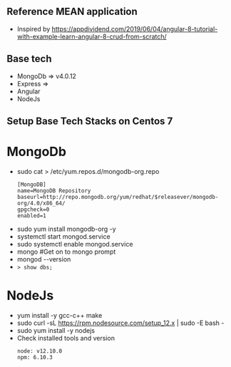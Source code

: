 ## Reference MEAN application 

* Inspired by https://appdividend.com/2019/06/04/angular-8-tutorial-with-example-learn-angular-8-crud-from-scratch/

## Base tech
- MongoDb => v4.0.12  
- Express => 
- Angular 
- NodeJs 

## Setup Base Tech Stacks on Centos 7 

# MongoDb 
  - sudo cat > /etc/yum.repos.d/mongodb-org.repo
    ```
    [MongoDB]
    name=MongoDB Repository
    baseurl=http://repo.mongodb.org/yum/redhat/$releasever/mongodb-org/4.0/x86_64/
    gpgcheck=0
    enabled=1
    ```
  - sudo yum install mongodb-org -y
  - systemctl start mongod.service
  - sudo systemctl enable mongod.service
  - mongo #Get on to mongo prompt 
  - mongod --version
  - ``` > show dbs; ```

# NodeJs 
  - yum install -y gcc-c++ make
  - sudo curl -sL https://rpm.nodesource.com/setup_12.x | sudo -E bash -
  - sudo yum install -y nodejs
  - Check installed tools and version 
    ```
    node: v12.10.0
    npm: 6.10.3
    ```
